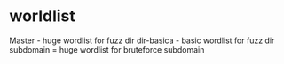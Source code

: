 # worldlist
Master - huge wordlist for fuzz dir
dir-basica - basic wordlist for fuzz dir
subdomain = huge wordlist for bruteforce subdomain
